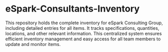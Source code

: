 # eSpark-Consultants-Inventory
This repository holds the complete inventory for eSpark Consulting Group, including detailed entries for all items. It tracks specifications, quantities, locations, and other relevant information. This centralized system ensures efficient inventory management and easy access for all team members to update and monitor items.
